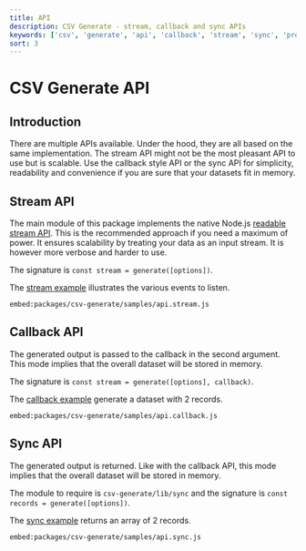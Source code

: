 ```yaml
---
title: API
description: CSV Generate - stream, callback and sync APIs
keywords: ['csv', 'generate', 'api', 'callback', 'stream', 'sync', 'promise']
sort: 3
---
```


# CSV Generate API

## Introduction

There are multiple APIs available. Under the hood, they are all based on the same implementation. The stream API might not be the most pleasant API to use but is scalable. Use the callback style API or the sync API for simplicity, readability and convenience if you are sure that your datasets fit in memory.

## Stream API

The main module of this package implements the native Node.js [readable stream API](http://nodejs.org/api/stream.html#stream_class_stream_transform). This is the recommended approach if you need a maximum of power. It ensures scalability by treating your data as an input stream. It is however more verbose and harder to use.

The signature is `const stream = generate([options])`.

The [stream example](https://github.com/adaltas/node-csv/blob/master/packages/csv-generate/samples/api.stream.js) illustrates the various events to listen.

`embed:packages/csv-generate/samples/api.stream.js`

## Callback API

The generated output is passed to the callback in the second argument. This mode
implies that the overall dataset will be stored in memory.

The signature is `const stream = generate([options], callback)`.

The [callback example](https://github.com/adaltas/node-csv/blob/master/packages/csv-generate/samples/api.callback.js) generate a dataset with 2 records.

`embed:packages/csv-generate/samples/api.callback.js`

## Sync API

The generated output is returned. Like with the callback API, this mode
implies that the overall dataset will be stored in memory.

The module to require is `csv-generate/lib/sync` and the signature is `const records = generate([options])`.

The [sync example](https://github.com/adaltas/node-csv/blob/master/packages/csv-generate/samples/api.sync.js) returns an array of 2 records.


`embed:packages/csv-generate/samples/api.sync.js`
